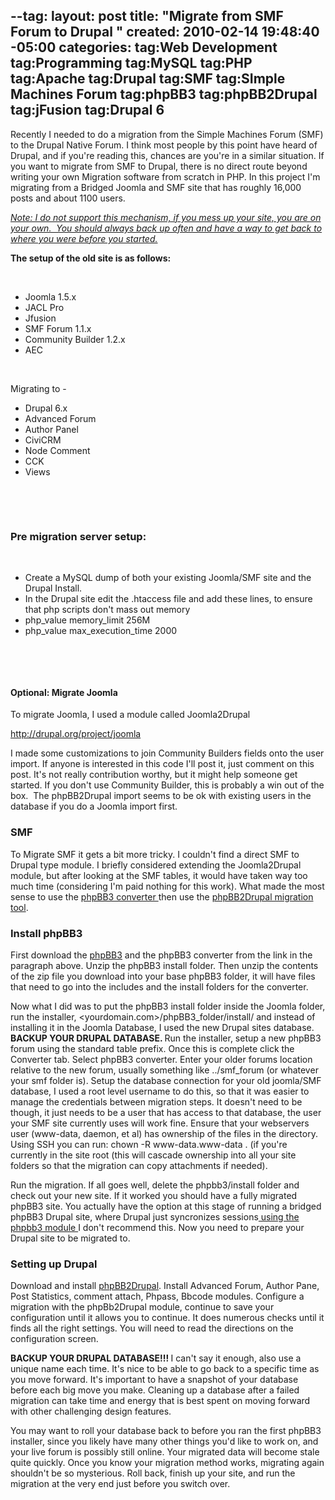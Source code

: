 --tag:
layout: post
title: "Migrate from SMF Forum to Drupal "
created: 2010-02-14 19:48:40 -05:00
categories: 
tag:Web Development
tag:Programming
tag:MySQL
tag:PHP
tag:Apache
tag:Drupal
tag:SMF
tag:SImple Machines Forum
tag:phpBB3
tag:phpBB2Drupal
tag:jFusion
tag:Drupal 6
---
<p>Recently I needed to do a migration
from the Simple Machines Forum (SMF) to the Drupal Native Forum.  I
think most people by this point have heard of Drupal, and if you're
reading this, chances are you're in a similar situation.  If you want
to migrate from SMF to Drupal, there is no direct route beyond
writing your own Migration software from scratch in PHP.  In this
project I'm migrating from a Bridged Joomla and SMF site that has
roughly 16,000 posts and about 1100 users. </p><p><em><span style="text-decoration: underline;">Note: I do not support this mechanism, if you mess up your site, you are on your own. &nbsp;You should always back up often and have a way to get back to where you were before you started.</span></em></p><p><strong>The setup of the old site
is as follows:</strong></p>
<p>&nbsp;</p><ul><li>Joomla 1.5.x</li><li>JACL Pro</li><li>Jfusion</li><li>SMF Forum 1.1.x</li><li>Community Builder 1.2.x</li><li>AEC</li></ul><p>&nbsp;</p><p>
Migrating to -</p><ul><li>Drupal 6.x</li><li>Advanced Forum</li><li>Author Panel</li><li>CiviCRM</li><li>Node Comment</li><li>CCK</li><li>Views</li></ul><p>&nbsp;</p>








<p>&nbsp;</p>
<h3>Pre migration server setup:</h3>
<p>&nbsp;</p><ul><li>Create a MySQL dump of both your
existing Joomla/SMF site and the Drupal Install.</li><li>In the Drupal site edit the .htaccess
file and add these lines, to ensure that php scripts don't mass out
memory</li><li>php_value memory_limit 256M</li><li>php_value max_execution_time 2000</li></ul><p>&nbsp;</p>



<p>&nbsp;</p>
<h4>Optional: Migrate Joomla</h4>
<p>To migrate Joomla, I used a module called
Joomla2Drupal</p>
<p><a href="http://drupal.org/project/joomla">http://drupal.org/project/joomla</a></p>
<p>I made some customizations to join
Community Builders fields onto the user import.  If anyone is
interested in this code I'll post it, just comment on this post. 
It's not really contribution worthy, but it might help someone get
started.  If you don't use Community Builder, this is probably a win
out of the box. &nbsp;The phpBB2Drupal import seems to be ok with existing users in the database if you do a Joomla import first.</p>
<h3>SMF</h3>
<p>To Migrate SMF it gets a bit more
tricky.  I couldn't find a direct SMF to Drupal type module.  I
briefly considered extending the Joomla2Drupal module, but after
looking at the SMF tables, it would have taken way too much time
(considering I'm paid nothing for this work).  What made the most
sense to use the <a href="http://www.phpbb.com/community/viewtopic.php?f=65&amp;t=1641375">phpBB3
converter </a>then use the <a href="http://drupal.org/project/phpbb2drupal">phpBB2Drupal
migration tool</a>.</p>
<h3>Install phpBB3</h3>
<p>First download the <a href="http://www.ohloh.net/p/phpbb/download?filename=phpBB-3.0.6.zip">phpBB3</a>
and the phpBB3 converter from the link in the paragraph above.  Unzip
the phpBB3 install folder.  Then unzip the contents of the zip file
you download into  your base phpBB3 folder, it will have files that
need to go into the includes and the install folders for the
converter.</p>
<p>Now what I did was to put the phpBB3
install folder inside the Joomla folder, run the installer,
&lt;yourdomain.com&gt;/phpBB3_folder/install/ and instead of
installing it in the Joomla Database, I used the new Drupal sites
database.  <strong>BACKUP YOUR DRUPAL DATABASE.  </strong>Run the installer,
setup a new phpBB3 forum using the standard table prefix.  Once this
is complete click the Converter tab.  Select phpBB3 converter.  Enter
your older forums location relative to the new forum, usually
something like ../smf_forum (or whatever your smf folder is).  Setup
the database connection for your old joomla/SMF database, I used a
root level username to do this, so that it was easier to manage the
credentials between migration steps.  It doesn't need to be though,
it just needs to be a user that has access to that database, the user
your SMF site currently uses will work fine.  Ensure that your
webservers user (www-data, daemon, et al) has ownership of the files
in the directory.  Using SSH you can run: chown -R www-data.www-data
. (if you're currently in the site root (this will cascade ownership
into all your site folders so that the migration can copy attachments
if needed).</p>
<p>Run the migration.  If all goes well,
delete the phpbb3/install folder and check out your new site.  If it
worked you should have a fully migrated phpBB3 site.  You actually
have the option at this stage of running a bridged phpBB3 Drupal
site, where Drupal just syncronizes sessions<a href="http://drupal.org/project/phpbbforum">
using the phpbb3 module </a> I don't recommend this.  Now you need to
prepare your Drupal site to be migrated to.</p>
<h3>Setting up Drupal</h3>
<p>Download and install <a href="http://drupal.org/project/phpbb2drupal">phpBB2Drupal</a>.
 Install Advanced Forum, Author Pane, Post Statistics, comment
attach, Phpass, Bbcode modules.  Configure a migration with the
phpBb2Drupal module, continue to save your configuration until it
allows you to continue.  It does numerous checks until it finds all
the right settings.  You will need to read the directions on the
configuration screen.</p>
<p><strong>BACKUP YOUR DRUPAL DATABASE!!! </strong>
I can't say it enough, also use a unique name each time.  It's nice
to be able to go back to a specific time as you move forward.  It's
important to have a snapshot of your database before each big move
you make.  Cleaning up a database after a failed migration can take
time and energy that is best spent on moving forward with other
challenging design features.</p>
<p>You may want to roll your database back
to before you ran the first phpBB3 installer, since you likely have
many other things you'd like to work on, and your live forum is
possibly still online.  Your migrated data will become stale quite
quickly.  Once you know your migration method works, migrating again
shouldn't be so mysterious.  Roll back, finish up your site, and run
the migration at the very end just before you switch over.</p><p>&nbsp;</p>
